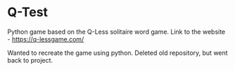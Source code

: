 # Q-Test
Python game based on the Q-Less solitaire word game.
Link to the website - https://q-lessgame.com/

Wanted to recreate the game using python. Deleted old repository, but went back to project.
